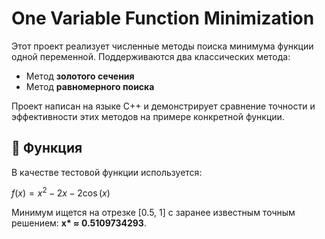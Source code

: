 # One Variable Function Minimization

Этот проект реализует численные методы поиска минимума функции одной переменной. Поддерживаются два классических метода:

- Метод **золотого сечения**
- Метод **равномерного поиска**

Проект написан на языке C++ и демонстрирует сравнение точности и эффективности этих методов на примере конкретной функции.

## 🔧 Функция

В качестве тестовой функции используется:

$f(x) = x^2 - 2x - 2\cos(x)$


Минимум ищется на отрезке [0.5, 1] с заранее известным точным решением: **x\* ≈ 0.5109734293**.

